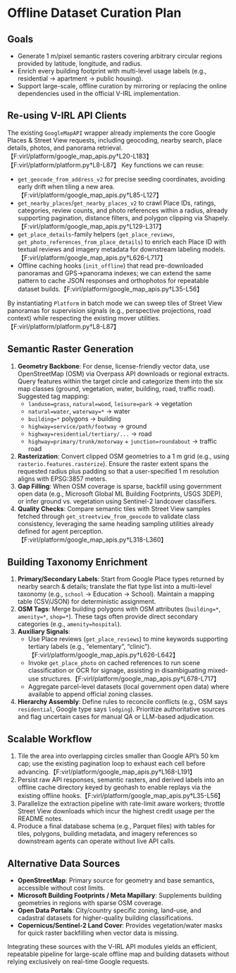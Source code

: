 # Offline Dataset Curation Plan

## Goals
- Generate 1 m/pixel semantic rasters covering arbitrary circular regions provided by latitude, longitude, and radius.
- Enrich every building footprint with multi-level usage labels (e.g., residential → apartment → public housing).
- Support large-scale, offline curation by mirroring or replacing the online dependencies used in the official V-IRL implementation.

## Re-using V-IRL API Clients
The existing `GoogleMapAPI` wrapper already implements the core Google Places & Street View requests, including geocoding, nearby search, place details, photos, and panorama retrieval.【F:virl/platform/google_map_apis.py†L20-L183】【F:virl/platform/platform.py†L8-L87】  Key functions we can reuse:
- `get_geocode_from_address_v2` for precise seeding coordinates, avoiding early drift when tiling a new area.【F:virl/platform/google_map_apis.py†L85-L127】
- `get_nearby_places`/`get_nearby_places_v2` to crawl Place IDs, ratings, categories, review counts, and photo references within a radius, already supporting pagination, distance filters, and polygon clipping via Shapely.【F:virl/platform/google_map_apis.py†L129-L317】
- `get_place_details`-family helpers (`get_place_reviews`, `get_photo_references_from_place_details`) to enrich each Place ID with textual reviews and imagery metadata for downstream labeling models.【F:virl/platform/google_map_apis.py†L626-L717】
- Offline caching hooks (`init_offline`) that read pre-downloaded panoramas and GPS→panorama indexes; we can extend the same pattern to cache JSON responses and orthophotos for repeatable dataset builds.【F:virl/platform/google_map_apis.py†L35-L56】

By instantiating `Platform` in batch mode we can sweep tiles of Street View panoramas for supervision signals (e.g., perspective projections, road context) while respecting the existing mover utilities.【F:virl/platform/platform.py†L8-L87】

## Semantic Raster Generation
1. **Geometry Backbone**: For dense, license-friendly vector data, use OpenStreetMap (OSM) via Overpass API downloads or regional extracts. Query features within the target circle and categorize them into the six map classes (ground, vegetation, water, building, road, traffic road). Suggested tag mapping:
   - `landuse=grass`, `natural=wood`, `leisure=park` → vegetation
   - `natural=water`, `waterway=*` → water
   - `building=*` polygons → building
   - `highway=service/path/footway` → ground
   - `highway=residential/tertiary/...` → road
   - `highway=primary/trunk/motorway` + `junction=roundabout` → traffic road
2. **Rasterization**: Convert clipped OSM geometries to a 1 m grid (e.g., using `rasterio.features.rasterize`). Ensure the raster extent spans the requested radius plus padding so that a user-specified 1 m resolution aligns with EPSG:3857 meters.
3. **Gap Filling**: When OSM coverage is sparse, backfill using government open data (e.g., Microsoft Global ML Building Footprints, USGS 3DEP), or infer ground vs. vegetation using Sentinel-2 landcover classifiers.
4. **Quality Checks**: Compare semantic tiles with Street View samples fetched through `get_streetview_from_geocode` to validate class consistency, leveraging the same heading sampling utilities already defined for agent perception.【F:virl/platform/google_map_apis.py†L318-L360】

## Building Taxonomy Enrichment
1. **Primary/Secondary Labels**: Start from Google Place types returned by nearby search & details; translate the flat type list into a multi-level taxonomy (e.g., `school` → Education → School). Maintain a mapping table (CSV/JSON) for deterministic assignment.
2. **OSM Tags**: Merge building polygons with OSM attributes (`building=*`, `amenity=*`, `shop=*`). These tags often provide direct secondary categories (e.g., `amenity=hospital`).
3. **Auxiliary Signals**:
   - Use Place reviews (`get_place_reviews`) to mine keywords supporting tertiary labels (e.g., “elementary”, “clinic”).【F:virl/platform/google_map_apis.py†L626-L642】
   - Invoke `get_place_photo` on cached references to run scene classification or OCR for signage, assisting in disambiguating mixed-use structures.【F:virl/platform/google_map_apis.py†L678-L717】
   - Aggregate parcel-level datasets (local government open data) where available to append official zoning classes.
4. **Hierarchy Assembly**: Define rules to reconcile conflicts (e.g., OSM says `residential`, Google type says `lodging`). Prioritize authoritative sources and flag uncertain cases for manual QA or LLM-based adjudication.

## Scalable Workflow
1. Tile the area into overlapping circles smaller than Google API’s 50 km cap; use the existing pagination loop to exhaust each cell before advancing.【F:virl/platform/google_map_apis.py†L168-L191】
2. Persist raw API responses, semantic rasters, and derived labels into an offline cache directory keyed by geohash to enable replays via the existing offline hooks.【F:virl/platform/google_map_apis.py†L35-L56】
3. Parallelize the extraction pipeline with rate-limit aware workers; throttle Street View downloads which incur the highest credit usage per the README notes.
4. Produce a final database schema (e.g., Parquet files) with tables for tiles, polygons, building metadata, and imagery references so downstream agents can operate without live API calls.

## Alternative Data Sources
- **OpenStreetMap**: Primary source for geometry and base semantics, accessible without cost limits.
- **Microsoft Building Footprints / Meta Mapillary**: Supplements building geometries in regions with sparse OSM coverage.
- **Open Data Portals**: City/country specific zoning, land-use, and cadastral datasets for higher-quality building classifications.
- **Copernicus/Sentinel-2 Land Cover**: Provides vegetation/water masks for quick raster backfilling when vector data is missing.

Integrating these sources with the V-IRL API modules yields an efficient, repeatable pipeline for large-scale offline map and building datasets without relying exclusively on real-time Google requests.
